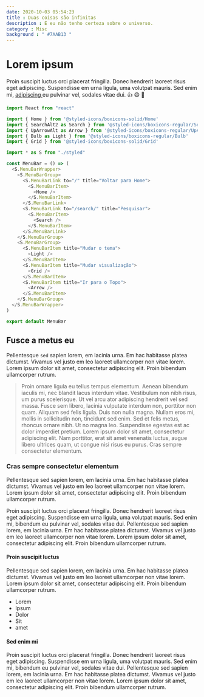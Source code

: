 ```yaml
---
date: 2020-10-03 05:54:23
title : Duas coisas são infinitas
description : E eu não tenho certeza sobre o universo.
category : Misc
background : " #7AAB13 "
---
```


#  Lorem ipsum

Proin suscipit luctus orci placerat fringilla. Donec hendrerit laoreet risus eget adipiscing. Suspendisse em urna ligula, uma volutpat mauris. Sed enim mi, [ adipiscing ](http://google.com) eu pulvinar vel, sodales vitae dui. :thumbsup:  :smile:  :sparkler:

```javascript
import React from "react"

import { Home } from '@styled-icons/boxicons-solid/Home' 
import { SearchAlt2 as Search } from '@styled-icons/boxicons-regular/SearchAlt2' 
import { UpArrowAlt as Arrow } from '@styled-icons/boxicons-regular/UpArrowAlt' 
import { Bulb as Light } from '@styled-icons/boxicons-regular/Bulb' 
import { Grid } from '@styled-icons/boxicons-solid/Grid'

import * as S from "./styled"

const MenuBar = () => (
  <S.MenuBarWrapper>
    <S.MenuBarGroup>
      <S.MenuBarLink to="/" title="Voltar para Home">
        <S.MenuBarItem>
          <Home />
        </S.MenuBarItem>
      </S.MenuBarLink>
      <S.MenuBarLink to="/search/" title="Pesquisar">
        <S.MenuBarItem>
          <Search />
        </S.MenuBarItem>
      </S.MenuBarLink>
    </S.MenuBarGroup>
    <S.MenuBarGroup>
      <S.MenuBarItem title="Mudar o tema">
        <Light />
      </S.MenuBarItem>
      <S.MenuBarItem title="Mudar visualização">
        <Grid />
      </S.MenuBarItem>
      <S.MenuBarItem title="Ir para o Topo">
        <Arrow />
      </S.MenuBarItem>
    </S.MenuBarGroup>
  </S.MenuBarWrapper>
)

export default MenuBar
```

##  Fusce a metus eu

Pellentesque `sed` sapien lorem, em lacinia urna. Em hac habitasse platea dictumst. Vivamus vel justo em leo laoreet ullamcorper non vitae lorem. Lorem ipsum dolor sit amet, consectetur adipiscing elit. Proin bibendum ullamcorper rutrum.

> Proin ornare ligula eu tellus tempus elementum. Aenean bibendum iaculis mi, nec blandit lacus interdum vitae. Vestibulum non nibh risus, um purus scelerisque. Ut vel arcu ator adipiscing hendrerit vel sed massa. Fusce sem libero, lacinia vulputate interdum non, porttitor non quam. Aliquam sed felis lígula. Duis non nulla magna.
Nullam eros mi, mollis in sollicitudin non, tincidunt sed enim. Sed et felis metus, rhoncus ornare nibh. Ut no magna leo. Suspendisse egestas est ac dolor imperdiet pretium. Lorem ipsum dolor sit amet, consectetur adipiscing elit. Nam porttitor, erat sit amet venenatis luctus, augue libero ultrices quam, ut congue nisi risus eu purus. Cras sempre consectetur elementum.

###  Cras sempre consectetur elementum

Pellentesque sed sapien lorem, em lacinia urna. Em hac habitasse platea dictumst. Vivamus vel justo em leo laoreet ullamcorper non vitae lorem. Lorem ipsum dolor sit amet, consectetur adipiscing elit. Proin bibendum ullamcorper rutrum.

Proin suscipit luctus orci placerat fringilla. Donec hendrerit laoreet risus eget adipiscing. Suspendisse em urna ligula, uma volutpat mauris. Sed enim mi, bibendum eu pulvinar vel, sodales vitae dui. Pellentesque sed sapien lorem, em lacinia urna. Em hac habitasse platea dictumst. Vivamus vel justo em leo laoreet ullamcorper non vitae lorem. Lorem ipsum dolor sit amet, consectetur adipiscing elit. Proin bibendum ullamcorper rutrum.

####  Proin suscipit luctus

Pellentesque sed sapien lorem, em lacinia urna. Em hac habitasse platea dictumst. Vivamus vel justo em leo laoreet ullamcorper non vitae lorem. Lorem ipsum dolor sit amet, consectetur adipiscing elit. Proin bibendum ullamcorper rutrum.

- Lorem
- Ipsum
- Dolor
- Sit
- amet

####  Sed enim mi

Proin suscipit luctus orci placerat fringilla. Donec hendrerit laoreet risus eget adipiscing. Suspendisse em urna ligula, uma volutpat mauris. Sed enim mi, bibendum eu pulvinar vel, sodales vitae dui. Pellentesque sed sapien lorem, em lacinia urna. Em hac habitasse platea dictumst. Vivamus vel justo em leo laoreet ullamcorper non vitae lorem. Lorem ipsum dolor sit amet, consectetur adipiscing elit. Proin bibendum ullamcorper rutrum.